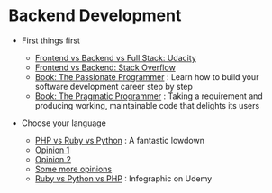 # Backend Development

+ First things first
    + [Frontend vs Backend vs Full Stack: Udacity](http://blog.udacity.com/2014/12/front-end-vs-back-end-vs-full-stack-web-developers.html)
    + [Frontend vs Backend: Stack Overflow](http://stackoverflow.com/questions/636689/difference-between-frontend-backend-and-middleware-in-web-development)
    + [Book: The Passionate Programmer](http://www.amazon.com/The-Passionate-Programmer-Remarkable-Development/dp/1934356344) : Learn how to build your software development career step by step
    + [Book: The Pragmatic  Programmer](http://www.amazon.com/The-Pragmatic-Programmer-Journeyman-Master/dp/020161622X) : Taking a requirement and producing working, maintainable code that delights its users

+ Choose your language
    + [PHP vs Ruby vs Python](http://www.1stwebdesigner.com/php-vs-ruby-vs-python/) : A fantastic lowdown
    + [Opinion 1](http://rz.scale-it.pl/2013/03/08/which_programming_language_should_you_use_for_a_web_backend.html)
    + [Opinion 2](http://matt.aimonetti.net/posts/2013/08/27/what-technology-should-my-startup-use/)
    + [Some more opinions](http://www.quora.com/Django-vs-Rails-vs-Node-js-vs-Code-Igniter-YII-Which-is-better)
    + [Ruby vs Python vs PHP](https://blog.udemy.com/modern-language-wars/) : Infographic on Udemy
